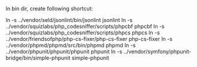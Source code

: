 In bin dir, create following shortcut:

ln -s ../vendor/seld/jsonlint/bin/jsonlint jsonlint
ln -s ../vendor/squizlabs/php_codesniffer/scripts/phpcbf phpcbf
ln -s ../vendor/squizlabs/php_codesniffer/scripts/phpcs phpcs
ln -s ../vendor/friendsofphp/php-cs-fixer/php-cs-fixer php-cs-fixer
ln -s ../vendor/phpmd/phpmd/src/bin/phpmd phpmd
ln -s ../vendor/phpunit/phpunit/phpunit phpunit
ln -s ../vendor/symfony/phpunit-bridge/bin/simple-phpunit simple-phpunit